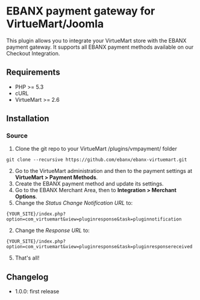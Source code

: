 # EBANX payment gateway for VirtueMart/Joomla

This plugin allows you to integrate your VirtueMart store with the EBANX payment gateway.
It supports all EBANX payment methods available on our Checkout Integration.

## Requirements

* PHP >= 5.3
* cURL
* VirtueMart >= 2.6

## Installation
### Source
1. Clone the git repo to your VirtueMart /plugins/vmpayment/ folder
```
git clone --recursive https://github.com/ebanx/ebanx-virtuemart.git
```
2. Go to the VirtueMart administration and then to the payment settings at **VirtueMart > Payment Methods**.
3. Create the EBANX payment method and update its settings.
4. Go to the EBANX Merchant Area, then to **Integration > Merchant Options**.
  1. Change the _Status Change Notification URL_ to:
```
{YOUR_SITE}/index.php?option=com_virtuemart&view=pluginresponse&task=pluginnotification
```
  2. Change the _Response URL_ to:
```
{YOUR_SITE}/index.php?option=com_virtuemart&view=pluginresponse&task=pluginresponsereceived
```
5. That's all!

## Changelog
* 1.0.0: first release